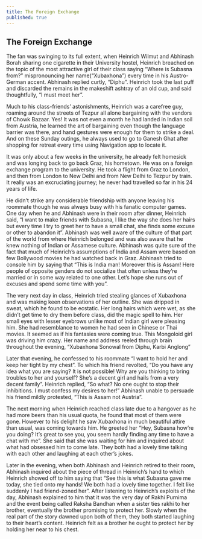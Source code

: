 ```yaml
---
title: The Foreign Exchange
published: true
---
```


## The Foreign Exchange

The fan was swinging to its full extent, when Heinrich Wilmut and Abhinash
Borah sharing one cigarette in their University hostel, Heinrich breached on the
topic of the most attractive girl of their class saying “Where is Subasna from?” 
mispronouncing her name(“Xubaxhona”) every time in his Austro-German accent.
Abhinash replied curtly, “Diphu”. Heinrich took the last puff and discarded the 
remains in the makeshift ashtray of an old cup, and said thoughtfully, “I must meet
her”.

Much to his class-friends’ astonishments, Heinrich was a carefree guy, roaming
around the streets of Tezpur all alone bargaining with the vendors of Chowk
Bazaar. Yes! It was not even a month he had landed in Indian soil from Austria, he
learned the art of bargaining even though the language barrier was there, and hand
gestures were enough for them to strike a deal. And on these Sunday outings, he
always used to go to Ganesh Ghat after shopping for retreat every time using
Navigation app to locate it.

It was only about a few weeks in the university, he already felt homesick and was
longing back to go back Graz, his hometown. He was on a foreign exchange
program to the university. He took a flight from Graz to London, and then from
London to New Delhi and from New Delhi to Tezpur by train. It really was an
excruciating journey; he never had travelled so far in his 24 years of life.

He didn’t strike any considerable friendship with anyone leaving his roommate
though he was always busy with his fanatic computer games. One day when he and
Abhinash were in their room after dinner, Heinrich said, “I want to make friends
with Subasna, I like the way she does her hairs but every time I try to greet her to
have a small chat, she finds some excuse or other to abandon it”. Abhinash was
well aware of the culture of that part of the world from where Heinrich belonged
and was also aware that he knew nothing of Indian or Assamese culture. Abhinash
was quite sure of the fact that much of Heinrich’s assumptions of India and Assam
were based on few Bollywood movies he had watched back in Graz. Abhinash
tried to console him by saying that “This is India man! Moreover this is Assam!
Here people of opposite genders do not socialize that often unless they’re married
or in some way related to one other. Let’s hope she runs out of excuses and spend
some time with you”.

The very next day in class, Heinrich tried stealing glances of Xubaxhona and was
making keen observations of her outline. She was dripped in sweat, which he
found to be ecstatic. Her long hairs which were wet, as she didn’t get time to dry
them before class, did the magic spell to him. Her small eyes with lesser eyebrows
unlike most of Indian girl were pleasing him. She had resemblance to women he
had seen in Chinese or Thai movies. It seemed as if his fantasies were coming true.
This Mongoloid girl was driving him crazy. Her name and address reeled through
brain throughout the evening, “Xubaxhona Sonowal from Diphu, Karbi Anglong”

Later that evening, he confessed to his roommate “I want to hold her and keep her
tight by my chest”. To which his friend revolted, “Do you have any idea what you
are saying? It is not possible! Why are you thinking to bring troubles to her and
yourself? She’s a decent girl and hails from a very decent family”. Heinrich
replied, “So what? No one ought to stop their inhibitions. I must confess my
desires to her!” Abhinash unable to persuade his friend mildly protested, “This is
Assam not Austria”.

The next morning when Heinrich reached class late due to a hangover as he had
more beers than his usual quota, he found that most of them were gone. However
to his delight he saw Xubaxhona in much beautiful attire than usual, was coming
towards him. He greeted her “Hey, Subasna how’re you doing? It’s great to see
you, you seem hardly finding any time to have a chat with me”. She said that she
was waiting for him and inquired about what had obsessed him to come late. They
both had a lovely time talking with each other and laughing at each other’s jokes.

Later in the evening, when both Abhinash and Heinrich retired to their room,
Abhinash inquired about the piece of thread in Heinrich’s hand to which Heinrich
showed off to him saying that “See this is what Subasna gave me today, she tied
onto my hands! We both had a lovely time together. I felt like suddenly I had
friend-zoned her”. After listening to Heinrich’s exploits of the day, Abhinash
explained to him that it was the very day of Rakhi Purnima and the event being
called Raksha Bandhan when a sister ties rakhi to her brother, eventually the
brother promising to protect her. Slowly when the real part of the story dawned
upon both of them, they both started laughing to their heart’s content. Heinrich felt
as a brother he ought to protect her by holding her near to his chest.
